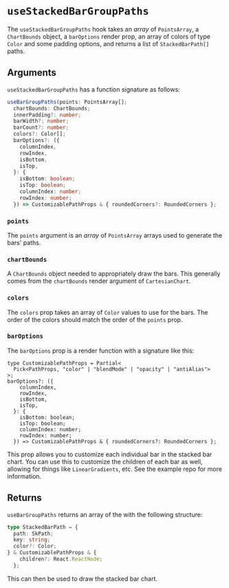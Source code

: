 # `useStackedBarGroupPaths`

The `useStackedBarGroupPaths` hook takes an _array_ of `PointsArray`, a `ChartBounds` object, a `barOptions` render prop, an array of colors of type `Color` and some padding options, and returns a list of `StackedBarPath[]` paths.

## Arguments

`useStackedBarGroupPaths` has a function signature as follows:

```ts
useBarGroupPaths(points: PointsArray[];
  chartBounds: ChartBounds;
  innerPadding?: number;
  barWidth?: number;
  barCount?: number;
  colors?: Color[];
  barOptions?: ({
    columnIndex,
    rowIndex,
    isBottom,
    isTop,
  }: {
    isBottom: boolean;
    isTop: boolean;
    columnIndex: number;
    rowIndex: number;
  }) => CustomizablePathProps & { roundedCorners?: RoundedCorners };
```

### `points`

The `points` argument is an _array_ of `PointsArray` arrays used to generate the bars' paths.

### `chartBounds`

A `ChartBounds` object needed to appropriately draw the bars. This generally comes from the `chartBounds` render argument of `CartesianChart`.

### `colors`

The `colors` prop takes an array of `Color` values to use for the bars. The order of the colors should match the order of the `points` prop.

### `barOptions`

The `barOptions` prop is a render function with a signature like this:

```tsx
type CustomizablePathProps = Partial<
  Pick<PathProps, "color" | "blendMode" | "opacity" | "antiAlias">
>;
barOptions?: ({
    columnIndex,
    rowIndex,
    isBottom,
    isTop,
  }: {
    isBottom: boolean;
    isTop: boolean;
    columnIndex: number;
    rowIndex: number;
  }) => CustomizablePathProps & { roundedCorners?: RoundedCorners };
```

This prop allows you to customize each individual bar in the stacked bar chart. You can use this to customize the children of each bar as well, allowing for things like `LinearGradients`, etc. See the example repo for more information.

## Returns

`useBarGroupPaths` returns an array of the with the following structure:

```ts
type StackedBarPath = {
  path: SkPath;
  key: string;
  color?: Color;
} & CustomizablePathProps & {
    children?: React.ReactNode;
  };
```

This can then be used to draw the stacked bar chart.
